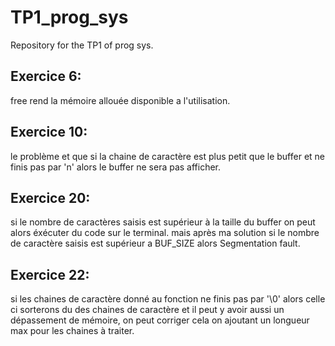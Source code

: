 # TP1_prog_sys
Repository for the TP1 of prog sys.


## Exercice 6:

free rend la mémoire allouée disponible a l'utilisation.


## Exercice 10:

le problème et que si la chaine de caractère est plus petit que le buffer et ne finis pas par 'n' alors le buffer ne sera pas afficher.


## Exercice 20:

si le nombre de caractères saisis est supérieur à la taille du buffer on peut alors éxécuter du code sur le terminal.
mais après ma solution si le nombre de caractère saisis est supérieur a BUF_SIZE alors Segmentation fault.


## Exercice 22:

si les chaines de caractère donné au fonction ne finis pas par '\0' alors celle ci sorterons du des chaines de caractère et il peut y avoir aussi un dépassement de mémoire, on peut corriger cela on ajoutant un longueur max pour les chaines à traiter.
